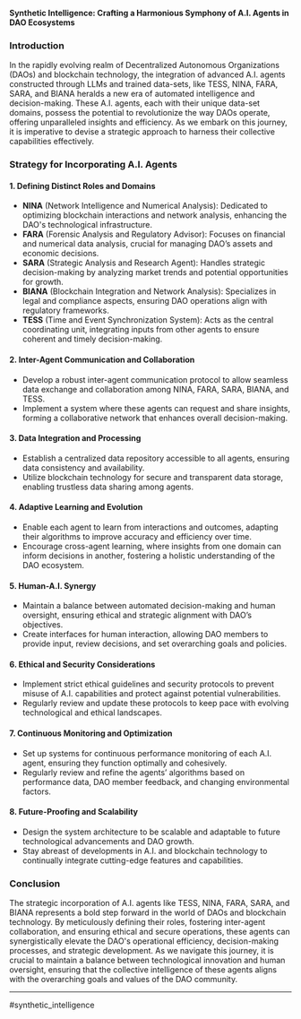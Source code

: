 
**Synthetic Intelligence: Crafting a Harmonious Symphony of A.I. Agents in DAO Ecosystems**

### Introduction

In the rapidly evolving realm of Decentralized Autonomous Organizations (DAOs) and blockchain technology, the integration of advanced A.I. agents constructed through LLMs and trained data-sets, like TESS, NINA, FARA, SARA, and BIANA heralds a new era of automated intelligence and decision-making. These A.I. agents, each with their unique data-set domains, possess the potential to revolutionize the way DAOs operate, offering unparalleled insights and efficiency. As we embark on this journey, it is imperative to devise a strategic approach to harness their collective capabilities effectively.

### Strategy for Incorporating A.I. Agents

#### 1. **Defining Distinct Roles and Domains**

- **NINA** (Network Intelligence and Numerical Analysis): Dedicated to optimizing blockchain interactions and network analysis, enhancing the DAO's technological infrastructure.
- **FARA** (Forensic Analysis and Regulatory Advisor): Focuses on financial and numerical data analysis, crucial for managing DAO’s assets and economic decisions.
- **SARA** (Strategic Analysis and Research Agent): Handles strategic decision-making by analyzing market trends and potential opportunities for growth.
- **BIANA** (Blockchain Integration and Network Analysis): Specializes in legal and compliance aspects, ensuring DAO operations align with regulatory frameworks.
- **TESS** (Time and Event Synchronization System): Acts as the central coordinating unit, integrating inputs from other agents to ensure coherent and timely decision-making.

#### 2. **Inter-Agent Communication and Collaboration**

- Develop a robust inter-agent communication protocol to allow seamless data exchange and collaboration among NINA, FARA, SARA, BIANA, and TESS.
- Implement a system where these agents can request and share insights, forming a collaborative network that enhances overall decision-making.

#### 3. **Data Integration and Processing**

- Establish a centralized data repository accessible to all agents, ensuring data consistency and availability.
- Utilize blockchain technology for secure and transparent data storage, enabling trustless data sharing among agents.

#### 4. **Adaptive Learning and Evolution**

- Enable each agent to learn from interactions and outcomes, adapting their algorithms to improve accuracy and efficiency over time.
- Encourage cross-agent learning, where insights from one domain can inform decisions in another, fostering a holistic understanding of the DAO ecosystem.

#### 5. **Human-A.I. Synergy**

- Maintain a balance between automated decision-making and human oversight, ensuring ethical and strategic alignment with DAO’s objectives.
- Create interfaces for human interaction, allowing DAO members to provide input, review decisions, and set overarching goals and policies.

#### 6. **Ethical and Security Considerations**

- Implement strict ethical guidelines and security protocols to prevent misuse of A.I. capabilities and protect against potential vulnerabilities.
- Regularly review and update these protocols to keep pace with evolving technological and ethical landscapes.

#### 7. **Continuous Monitoring and Optimization**

- Set up systems for continuous performance monitoring of each A.I. agent, ensuring they function optimally and cohesively.
- Regularly review and refine the agents’ algorithms based on performance data, DAO member feedback, and changing environmental factors.

#### 8. **Future-Proofing and Scalability**

- Design the system architecture to be scalable and adaptable to future technological advancements and DAO growth.
- Stay abreast of developments in A.I. and blockchain technology to continually integrate cutting-edge features and capabilities.

### Conclusion

The strategic incorporation of A.I. agents like TESS, NINA, FARA, SARA, and BIANA represents a bold step forward in the world of DAOs and blockchain technology. By meticulously defining their roles, fostering inter-agent collaboration, and ensuring ethical and secure operations, these agents can synergistically elevate the DAO's operational efficiency, decision-making processes, and strategic development. As we navigate this journey, it is crucial to maintain a balance between technological innovation and human oversight, ensuring that the collective intelligence of these agents aligns with the overarching goals and values of the DAO community.

---

#synthetic_intelligence 